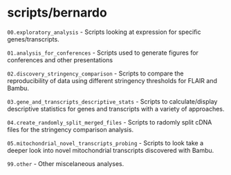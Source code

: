 # scripts/bernardo

`00.exploratory_analysis` - Scripts looking at expression for specific genes/transcripts.

`01.analysis_for_conferences` - Scripts used to generate figures for conferences and other presentations

`02.discovery_stringency_comparison` - Scripts to compare the reproducibility of data using different stringency thresholds for FLAIR and Bambu.

`03.gene_and_transcripts_descriptive_stats` - Scripts to calculate/display descriptive statistics for genes and transcripts with a variety of approaches.

`04.create_randomly_split_merged_files` - Scripts to radomly split cDNA files for the stringency comparison analysis.

`05.mitochondrial_novel_transcripts_probing` - Scripts to look take a deeper look into novel mitochondrial transcripts discovered with Bambu.

`99.other` - Other miscelaneous analyses.
